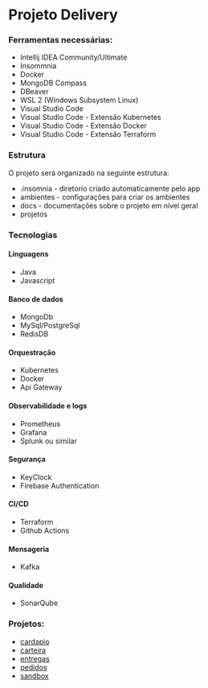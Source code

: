 # Projeto Delivery

### Ferramentas necessárias:
- Intellij IDEA Community/Ultimate
- Insommnia
- Docker
- MongoDB Compass
- DBeaver
- WSL 2 (Windows Subsystem Linux)
- Visual Studio Code
- Visual Studio Code - Extensão Kubernetes
- Visual Studio Code - Extensão Docker
- Visual Studio Code - Extensão Terraform

### Estrutura

O projeto será organizado na seguinte estrutura:

- .insomnia - diretorio criado automaticamente pelo app
- ambientes - configurações para criar os ambientes
- docs      - documentações sobre o projeto em nível geral 
- projetos

### Tecnologias

#### Linguagens
- Java
- Javascript

#### Banco de dados
- MongoDb
- MySql/PostgreSql
- RedisDB

#### Orquestração
- Kubernetes
- Docker
- Api Gateway

#### Observabilidade e logs
- Prometheus
- Grafana
- Splunk ou similar

#### Segurança
- KeyClock
- Firebase Authentication

#### CI/CD
- Terraform
- Github Actions

#### Mensageria
- Kafka

#### Qualidade
- SonarQube

### Projetos:

- [cardapio](projetos/cardapio/README.md)
- [carteira](projetos/carteira/README.md)
- [entregas](projetos/entregas/README.md)
- [pedidos](projetos/pedidos/README.md)
- [sandbox](projetos/sandbox/README.md)
